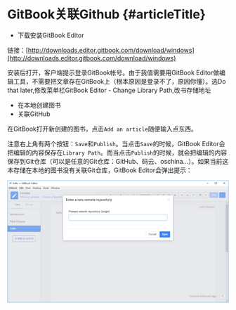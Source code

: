 # GitBook关联Github {#articleTitle}

* 下载安装GitBook Editor

链接：[http://downloads.editor.gitbook.com/download/windows](http://downloads.editor.gitbook.com/download/windows)

安装后打开，客户端提示登录GitBook帐号。由于我值需要用GitBook Editor做编辑工具，不需要把文章存在GitBook上（根本原因是登录不了，原因你懂）。选Do that later,修改菜单栏GitBook Editor - Change Library Path,改书存储地址

* 在本地创建图书
* 关联GitHub

在GitBook打开新创建的图书，点击`Add an article`随便输入点东西。

注意右上角有两个按钮：`Save`和`Publish`。当点击`Save`的时候，GitBook Editor会把编辑的内容保存在`Library Path`。而当点击`Publish`的时候，就会把编辑的内容保存到Git仓库（可以是任意的Git仓库：GitHub、码云、oschina...）。如果当前这本存储在本地的图书没有关联Git仓库，GitBook Editor会弹出提示：

![](/assets/2360203761-59d26466c2e7b_articlex.png)




